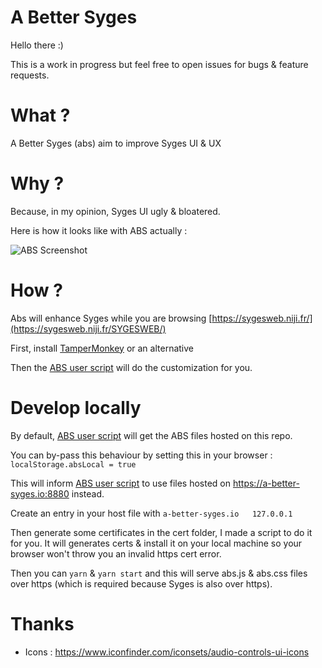 # A Better Syges

Hello there :)

This is a work in progress but feel free to open issues for bugs & feature requests.

# What ?

A Better Syges (abs) aim to improve Syges UI & UX

# Why ?

Because, in my opinion, Syges UI ugly & bloatered.

Here is how it looks like with ABS actually :

![ABS Screenshot](http://i.imgur.com/qqcoQup.png)

# How ?

Abs will enhance Syges while you are browsing [https://sygesweb.niji.fr/](https://sygesweb.niji.fr/SYGESWEB/)

First, install [TamperMonkey](https://chrome.google.com/webstore/detail/tampermonkey/dhdgffkkebhmkfjojejmpbldmpobfkfo) or an alternative

Then the [ABS user script](https://greasyfork.org/fr/scripts/31837-a-better-syges) will do the customization for you.

# Develop locally

By default, [ABS user script](https://greasyfork.org/fr/scripts/31837-a-better-syges) will get the ABS files hosted on this repo.

You can by-pass this behaviour by setting this in your browser : `localStorage.absLocal = true`

This will inform [ABS user script](https://greasyfork.org/fr/scripts/31837-a-better-syges) to use files hosted on https://a-better-syges.io:8880 instead.

Create an entry in your host file with `a-better-syges.io   127.0.0.1`

Then generate some certificates in the cert folder, I made a script to do it for you. It will generates certs & install it on your local machine so your browser won't throw you an invalid https cert error.

Then you can `yarn` & `yarn start` and this will serve abs.js & abs.css files over https (which is required because Syges is also over https).

# Thanks

- Icons : https://www.iconfinder.com/iconsets/audio-controls-ui-icons
